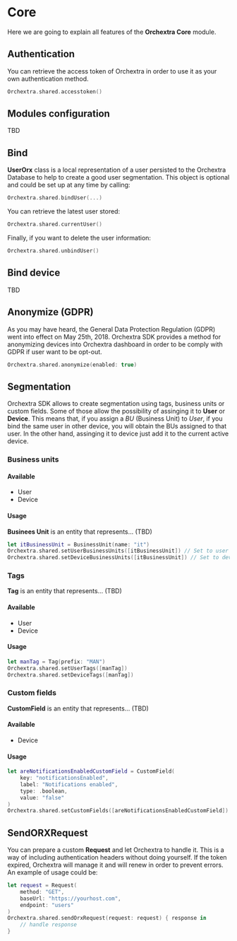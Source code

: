 # Core

Here we are going to explain all features of the **Orchextra Core** module.

## Authentication


You can retrieve the access token of Orchextra in order to use it as your own authentication method.

```swift
Orchextra.shared.accesstoken()
```

## Modules configuration

TBD

## Bind

**UserOrx** class is a local representation of a user persisted to the Orchextra Database to help to create a good user segmentation. This object is optional and could be set up at any time by calling:

```swift
Orchextra.shared.bindUser(...)
```
You can retrieve the latest user stored:

```swift
Orchextra.shared.currentUser()
```

Finally, if you want to delete the user information:

```swift
Orchextra.shared.unbindUser()
```
## Bind device

TBD

## Anonymize (GDPR)
As you may have heard, the General Data Protection Regulation (GDPR) went into effect on May 25th, 2018. Orchextra SDK provides a method for anonymizing devices into Orchextra dashboard in order to be comply with GDPR if user want to be opt-out.

```swift
Orchextra.shared.anonymize(enabled: true)
```
## Segmentation
Orchextra SDK allows to create segmentation using tags, business units or custom fields. Some of those allow the possibility of assinging it to **User** or **Device**. This means that, if you assign a *BU* (Business Unit) to *User*, if you bind the same user in other device, you will obtain the BUs assigned to that user. In the other hand, assinging it to device just add it to the current active device.

### Business units

#### Available

* User
* Device

#### Usage

**Businees Unit** is an entity that represents... (TBD)

```swift
let itBusinessUnit = BusinessUnit(name: "it")
Orchextra.shared.setUserBusinessUnits([itBusinessUnit]) // Set to user
Orchextra.shared.setDeviceBusinessUnits([itBusinessUnit]) // Set to device
``` 

### Tags

**Tag** is an entity that represents... (TBD)

#### Available

* User
* Device

#### Usage

```swift
let manTag = Tag(prefix: "MAN")
Orchextra.shared.setUserTags([manTag])
Orchextra.shared.setDeviceTags([manTag])
```

### Custom fields

**CustomField** is an entity that represents... (TBD)

#### Available

* Device

#### Usage

```swift
let areNotificationsEnabledCustomField = CustomField(
	key: "notificationsEnabled", 
	label: "Notifications enabled", 
	type: .boolean, 
	value: "false"
)
Orchextra.shared.setCustomFields([areNotificationsEnabledCustomField])
```
## SendORXRequest

You can prepare a custom **Request** and let Orchextra to handle it. This is a way of including authentication headers without doing yourself. If the token expired, Orchextra will manage it and will renew in order to prevent errors. An example of usage could be:

```swift
let request = Request(
	method: "GET",
	baseUrl: "https://yourhost.com",
	endpoint: "users"
)
Orchextra.shared.sendOrxRequest(request: request) { response in 
	// handle response
}
```